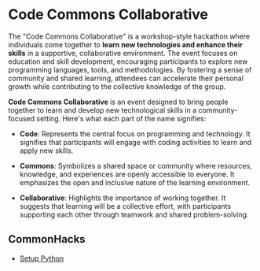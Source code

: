 # Code Commons Collaborative

The "Code Commons Collaborative" is a workshop-style hackathon where individuals come together to **learn new technologies and enhance their skills** in a supportive, collaborative environment. The event focuses on education and skill development, encouraging participants to explore new programming languages, tools, and methodologies. By fostering a sense of community and shared learning, attendees can accelerate their personal growth while contributing to the collective knowledge of the group.

**Code Commons Collaborative** is an event designed to bring people together to learn and develop new technological skills in a community-focused setting. Here's what each part of the name signifies:

- **Code**: Represents the central focus on programming and technology. It signifies that participants will engage with coding activities to learn and apply new skills.

- **Commons**: Symbolizes a shared space or community where resources, knowledge, and experiences are openly accessible to everyone. It emphasizes the open and inclusive nature of the learning environment.

- **Collaborative**: Highlights the importance of working together. It suggests that learning will be a collective effort, with participants supporting each other through teamwork and shared problem-solving.

## CommonHacks
 - [Setup Python](.python-setup.md)

